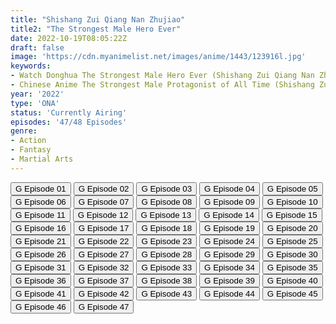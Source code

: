 ```yaml
---
title: "Shishang Zui Qiang Nan Zhujiao"
title2: "The Strongest Male Hero Ever"
date: 2022-10-19T08:05:22Z
draft: false
image: 'https://cdn.myanimelist.net/images/anime/1443/123916l.jpg'
keywords:
- Watch Donghua The Strongest Male Hero Ever (Shishang Zui Qiang Nan Zhujiao) English Sub
- Chinese Anime The Strongest Male Protagonist of All Time (Shishang Zui Qiang Nan Zhujiao) English Sub
year: '2022'
type: 'ONA'
status: 'Currently Airing'
episodes: '47/48 Episodes'
genre:
- Action
- Fantasy
- Martial Arts
---
```


<div class="d-g gg-5 gtc-r ai-c">
<button onclick="window.open('?gog=shishang-zui-qiang-nan-zhujiao-episode-1','_blank')">G Episode 01</button>
<button onclick="window.open('?gog=shishang-zui-qiang-nan-zhujiao-episode-2','_blank')">G Episode 02</button>
<button onclick="window.open('?gog=shishang-zui-qiang-nan-zhujiao-episode-3','_blank')">G Episode 03</button>
<button onclick="window.open('?gog=shishang-zui-qiang-nan-zhujiao-episode-4','_blank')">G Episode 04</button>
<button onclick="window.open('?gog=shishang-zui-qiang-nan-zhujiao-episode-5','_blank')">G Episode 05</button>
<button onclick="window.open('?gog=shishang-zui-qiang-nan-zhujiao-episode-6','_blank')">G Episode 06</button>
<button onclick="window.open('?gog=shishang-zui-qiang-nan-zhujiao-episode-7','_blank')">G Episode 07</button>
<button onclick="window.open('?gog=shishang-zui-qiang-nan-zhujiao-episode-8','_blank')">G Episode 08</button>
<button onclick="window.open('?gog=shishang-zui-qiang-nan-zhujiao-episode-9','_blank')">G Episode 09</button>
<button onclick="window.open('?gog=shishang-zui-qiang-nan-zhujiao-episode-10','_blank')">G Episode 10</button>
<button onclick="window.open('?gog=shishang-zui-qiang-nan-zhujiao-episode-11','_blank')">G Episode 11</button>
<button onclick="window.open('?gog=shishang-zui-qiang-nan-zhujiao-episode-12','_blank')">G Episode 12</button>
<button onclick="window.open('?gog=shishang-zui-qiang-nan-zhujiao-episode-13','_blank')">G Episode 13</button>
<button onclick="window.open('?gog=shishang-zui-qiang-nan-zhujiao-episode-14','_blank')">G Episode 14</button>
<button onclick="window.open('?gog=shishang-zui-qiang-nan-zhujiao-episode-15','_blank')">G Episode 15</button>
<button onclick="window.open('?gog=shishang-zui-qiang-nan-zhujiao-episode-16','_blank')">G Episode 16</button>
<button onclick="window.open('?gog=shishang-zui-qiang-nan-zhujiao-episode-17','_blank')">G Episode 17</button>
<button onclick="window.open('?gog=shishang-zui-qiang-nan-zhujiao-episode-18','_blank')">G Episode 18</button>
<button onclick="window.open('?gog=shishang-zui-qiang-nan-zhujiao-episode-19','_blank')">G Episode 19</button>
<button onclick="window.open('?gog=shishang-zui-qiang-nan-zhujiao-episode-20','_blank')">G Episode 20</button>
<button onclick="window.open('?gog=shishang-zui-qiang-nan-zhujiao-episode-21','_blank')">G Episode 21</button>
<button onclick="window.open('?gog=shishang-zui-qiang-nan-zhujiao-episode-22','_blank')">G Episode 22</button>
<button onclick="window.open('?gog=shishang-zui-qiang-nan-zhujiao-episode-23','_blank')">G Episode 23</button>
<button onclick="window.open('?gog=shishang-zui-qiang-nan-zhujiao-episode-24','_blank')">G Episode 24</button>
<button onclick="window.open('?gog=shishang-zui-qiang-nan-zhujiao-episode-25','_blank')">G Episode 25</button>
<button onclick="window.open('?gog=shishang-zui-qiang-nan-zhujiao-episode-26','_blank')">G Episode 26</button>
<button onclick="window.open('?gog=shishang-zui-qiang-nan-zhujiao-episode-27','_blank')">G Episode 27</button>
<button onclick="window.open('?gog=shishang-zui-qiang-nan-zhujiao-episode-28','_blank')">G Episode 28</button>
<button onclick="window.open('?gog=shishang-zui-qiang-nan-zhujiao-episode-29','_blank')">G Episode 29</button>
<button onclick="window.open('?gog=shishang-zui-qiang-nan-zhujiao-episode-30','_blank')">G Episode 30</button>
<button onclick="window.open('?gog=shishang-zui-qiang-nan-zhujiao-episode-31','_blank')">G Episode 31</button>
<button onclick="window.open('?gog=shishang-zui-qiang-nan-zhujiao-episode-32','_blank')">G Episode 32</button>
<button onclick="window.open('?gog=shishang-zui-qiang-nan-zhujiao-episode-33','_blank')">G Episode 33</button>
<button onclick="window.open('?gog=shishang-zui-qiang-nan-zhujiao-episode-34','_blank')">G Episode 34</button>
<button onclick="window.open('?gog=shishang-zui-qiang-nan-zhujiao-episode-35','_blank')">G Episode 35</button>
<button onclick="window.open('?gog=shishang-zui-qiang-nan-zhujiao-episode-36','_blank')">G Episode 36</button>
<button onclick="window.open('?gog=shishang-zui-qiang-nan-zhujiao-episode-37','_blank')">G Episode 37</button>
<button onclick="window.open('?gog=shishang-zui-qiang-nan-zhujiao-episode-38','_blank')">G Episode 38</button>
<button onclick="window.open('?gog=shishang-zui-qiang-nan-zhujiao-episode-39','_blank')">G Episode 39</button>
<button onclick="window.open('?gog=shishang-zui-qiang-nan-zhujiao-episode-40','_blank')">G Episode 40</button>
<button onclick="window.open('?gog=shishang-zui-qiang-nan-zhujiao-episode-41','_blank')">G Episode 41</button>
<button onclick="window.open('?gog=shishang-zui-qiang-nan-zhujiao-episode-42','_blank')">G Episode 42</button>
<button onclick="window.open('?gog=shishang-zui-qiang-nan-zhujiao-episode-43','_blank')">G Episode 43</button>
<button onclick="window.open('?gog=shishang-zui-qiang-nan-zhujiao-episode-44','_blank')">G Episode 44</button>
<button onclick="window.open('?gog=shishang-zui-qiang-nan-zhujiao-episode-45','_blank')">G Episode 45</button>
<button onclick="window.open('?gog=shishang-zui-qiang-nan-zhujiao-episode-46','_blank')">G Episode 46</button>
<button onclick="window.open('?gog=shishang-zui-qiang-nan-zhujiao-episode-47','_blank')">G Episode 47</button>
</div>